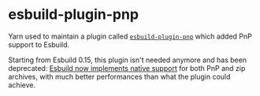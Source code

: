# esbuild-plugin-pnp

Yarn used to maintain a plugin called [`esbuild-plugin-pnp`](https://yarnpkg.com/package/@yarnpkg/esbuild-plugin-pnp) which added PnP support to Esbuild.

Starting from Esbuild 0.15, this plugin isn't needed anymore and has been deprecated: [Esbuild now implements native support](https://esbuild.github.io/getting-started/#yarn-pnp) for both PnP and zip archives, with much better performances than what the plugin could achieve.
